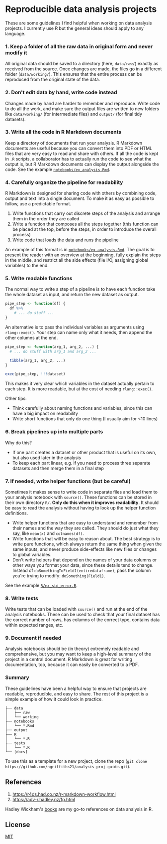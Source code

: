 # Reproducible data analysis projects

These are some guidelines I find helpful when working on data analysis projects. I currently use R but the general ideas should apply to any language.

### 1. Keep a folder of all the raw data in original form and never modify it

All original data should be saved to a directory (here, `data/raw/`) exactly as received from the source. Once changes are made, the files go in a different folder (`data/working/`). This ensures that the entire process can be reproduced from the original state of the data.

### 2. Don't edit data by hand, write code instead

Changes made by hand are harder to remember and reproduce. Write code to do all the work, and make sure the output files are written to new folders like `data/working/` (for intermediate files) and `output/` (for final tidy datasets).

### 3. Write all the code in R Markdown documents

Keep a directory of documents that run your analysis. R Markdown documents are useful because you can convert them into PDF or HTML files that are very easy to read and share with others. If all the code is kept in `.R` scripts, a collaborator has to actually run the code to see what the output is, but R Markdown documents can display the output alongside the code. See the example [`notebooks/ex_analysis.Rmd`][1].

[1]: notebooks/ex_analysis.md

### 4. Carefully organize the pipeline for readability

R Markdown is designed for sharing code with others by combining code, output and text into a single document. To make it as easy as possible to follow, use a predictable format.

1. Write functions that carry out discrete steps of the analysis and arrange them in the order they are called
2. Write a function that composes all the steps together (this function can be placed at the top, before the steps, in order to introduce the overall process)
3. Write code that loads the data and runs the pipeline

An example of this format is in [`notebooks/ex_analysis.Rmd`][1]. The goal is to present the reader with an overview at the beginning, fully explain the steps in the middle, and restrict all the side effects (file I/O, assigning global variables) to the end.

### 5. Write readable functions

The normal way to write a step of a pipeline is to have each function take the whole dataset as input, and return the new dataset as output.

```r
pipe_step <- function(df) {
  df %>%
    # ... do stuff ...
}
```

An alternative is to pass the individual variables as arguments using `rlang::exec()`. Your step can name only what it needs, then append the other columns at the end.

```r
pipe_step <- function(arg_1, arg_2, ...) {
  # ... do stuff with arg_1 and arg_2 ...

  tibble(arg_1, arg_2, ...)
}

exec(pipe_step, !!!dataset)
```

This makes it very clear which variables in the dataset actually pertain to each step. It is more readable, but at the cost of needing `rlang::exec()`.

Other tips:

- Think carefully about naming functions and variables, since this can have a big impact on readability
- Write short functions that only do one thing (I usually aim for <10 lines)

### 6. Break pipelines up into multiple parts

Why do this?

- If one part creates a dataset or other product that is useful on its own, but also used later in the analysis
- To keep each part linear, e.g. if you need to process three separate datasets and then merge them in a final step

### 7. If needed, write helper functions (but be careful)

Sometimes it makes sense to write code in separate files and load them to your analysis notebook with `source()`. These functions can be stored in their own directory `R/`. **Only do this when it improves readability**. It should be easy to read the analysis without having to look up the helper function definitions.

- Write helper functions that are easy to understand and remember from their names and the way they are called. They should do just what they say, like `mean(x)` and `colnames(df)`.
- Write functions that will be easy to reason about. The best strategy is to write pure functions, which always return the same thing when given the same inputs, and never produce side-effects like new files or changes to global variables.
- Don't write helpers that depend on the names of your data columns or other ways you format your data, since these details tend to change. Instead of `doSomethingToField1(entiredataframe)`, pass the column you're trying to modify: `doSomething(Field1)`.

See the example [`R/ex_std_error.R`](R/ex_std_error.R).

### 8. Write tests

Write tests that can be loaded with `source()` and run at the end of the analysis notebooks. These can be used to check that your final dataset has the correct number of rows, has columns of the correct type, contains data within expected ranges, etc.

### 9. Document if needed

Analysis notebooks should be (in theory) extremely readable and comprehensive, but you may want to keep a high-level summary of the project in a central document. R Markdown is great for writing documentation, too, because it can easily be converted to a PDF.

### Summary

These guidelines have been a helpful way to ensure that projects are readable, reproducible, and easy to share. The rest of this project is a simple example of how it could look in practice.

```
├── data
│   ├── raw
│   └── working
├── notebooks
│   └── *.Rmd
├── output
├── R
│   └── *.R
├── tests
│   └── *.R
└── [docs]
```

To use this as a template for a new project, clone the repo (`git clone https://github.com/ngriffiths21/analysis-proj-guide.git`).

## References

1. https://r4ds.had.co.nz/r-markdown-workflow.html
2. https://adv-r.hadley.nz/fp.html

Hadley Wickham's [books](http://hadley.nz/#teaching) are my go-to references on data analysis in R.

## License

[MIT](https://choosealicense.com/licenses/mit/)
